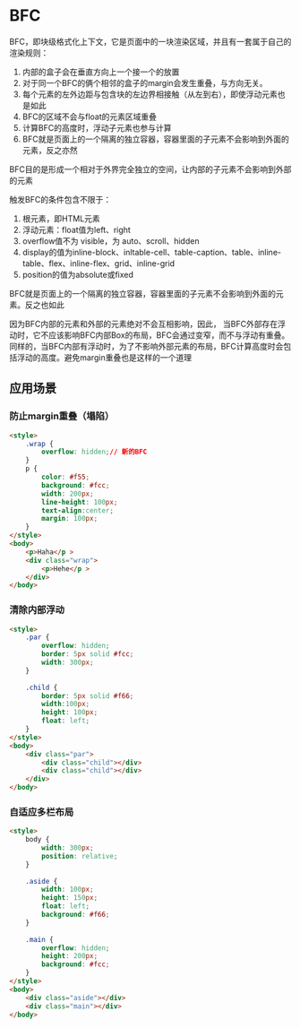 # BFC

BFC，即块级格式化上下文，它是页面中的一块渲染区域，并且有一套属于自己的渲染规则：

1. 内部的盒子会在垂直方向上一个接一个的放置
2. 对于同一个BFC的俩个相邻的盒子的margin会发生重叠，与方向无关。
3. 每个元素的左外边距与包含块的左边界相接触（从左到右），即使浮动元素也是如此
4. BFC的区域不会与float的元素区域重叠
5. 计算BFC的高度时，浮动子元素也参与计算
6. BFC就是页面上的一个隔离的独立容器，容器里面的子元素不会影响到外面的元素，反之亦然

BFC目的是形成一个相对于外界完全独立的空间，让内部的子元素不会影响到外部的元素

触发BFC的条件包含不限于：

1. 根元素，即HTML元素
2. 浮动元素：float值为left、right
3. overflow值不为 visible，为 auto、scroll、hidden
4. display的值为inline-block、inltable-cell、table-caption、table、inline-table、flex、inline-flex、grid、inline-grid
5. position的值为absolute或fixed

BFC就是页面上的一个隔离的独立容器，容器里面的子元素不会影响到外面的元素。反之也如此

因为BFC内部的元素和外部的元素绝对不会互相影响，因此， 当BFC外部存在浮动时，它不应该影响BFC内部Box的布局，BFC会通过变窄，而不与浮动有重叠。同样的，当BFC内部有浮动时，为了不影响外部元素的布局，BFC计算高度时会包括浮动的高度。避免margin重叠也是这样的一个道理

## 应用场景

### 防止margin重叠（塌陷）
``` html
<style>
    .wrap {
        overflow: hidden;// 新的BFC
    }
    p {
        color: #f55;
        background: #fcc;
        width: 200px;
        line-height: 100px;
        text-align:center;
        margin: 100px;
    }
</style>
<body>
    <p>Haha</p >
    <div class="wrap">
        <p>Hehe</p >
    </div>
</body>
```

### 清除内部浮动
``` html
<style>
    .par {
        overflow: hidden;
        border: 5px solid #fcc;
        width: 300px;
    }
 
    .child {
        border: 5px solid #f66;
        width:100px;
        height: 100px;
        float: left;
    }
</style>
<body>
    <div class="par">
        <div class="child"></div>
        <div class="child"></div>
    </div>
</body>
```

### 自适应多栏布局
``` html
<style>
    body {
        width: 300px;
        position: relative;
    }
 
    .aside {
        width: 100px;
        height: 150px;
        float: left;
        background: #f66;
    }
 
    .main {
        overflow: hidden;
        height: 200px;
        background: #fcc;
    }
</style>
<body>
    <div class="aside"></div>
    <div class="main"></div>
</body>
```